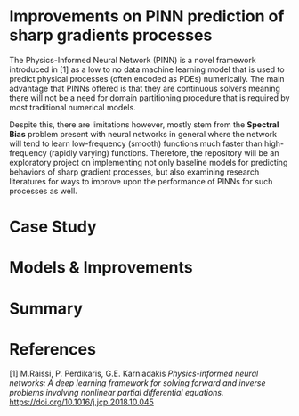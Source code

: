 # Improvements on PINN prediction of sharp gradients processes

The Physics-Informed Neural Network (PINN) is a novel framework introduced in [1] as a low to no data machine learning model that is used to predict physical processes (often encoded as PDEs) numerically. The main advantage that PINNs offered is that they are continuous solvers meaning there will not be a need for domain partitioning procedure that is required by most traditional numerical models.

Despite this, there are limitations however, mostly stem from the **Spectral Bias** problem present with neural networks in general where the network will tend to learn low-frequency (smooth) functions much faster than high-frequency (rapidly varying) functions. Therefore, the repository will be an exploratory project on implementing not only baseline models for predicting behaviors of sharp gradient processes, but also examining research literatures for ways to improve upon the performance of PINNs for such processes as well.

# Case Study

# Models & Improvements

# Summary

# References

[1] M.Raissi, P. Perdikaris, G.E. Karniadakis *Physics-informed neural networks: A deep learning framework for solving forward and inverse problems involving nonlinear partial differential equations.* https://doi.org/10.1016/j.jcp.2018.10.045